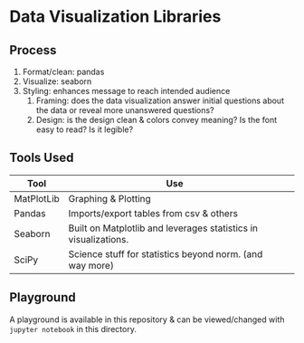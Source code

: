 # Data Visualization Libraries

## Process

1. Format/clean: pandas
2. Visualize: seaborn
3. Styling: enhances message to reach intended audience
   1. Framing: does the data visualization answer initial questions about the data or reveal more unanswered questions?
   2. Design: is the design clean & colors convey meaning? Is the font easy to read? Is it legible?

## Tools Used

| Tool       | Use                                                             |   |
| ---------- | --------------------------------------------------------------- | - |
| MatPlotLib | Graphing & Plotting                                             |   |
| Pandas     | Imports/export tables from csv & others                         |   |
| Seaborn    | Built on Matplotlib and leverages statistics in visualizations. |   |
| SciPy      | Science stuff for statistics beyond norm. (and way more)        |   |

## Playground
A playground is available in this repository & can be viewed/changed with `jupyter notebook` in this directory.